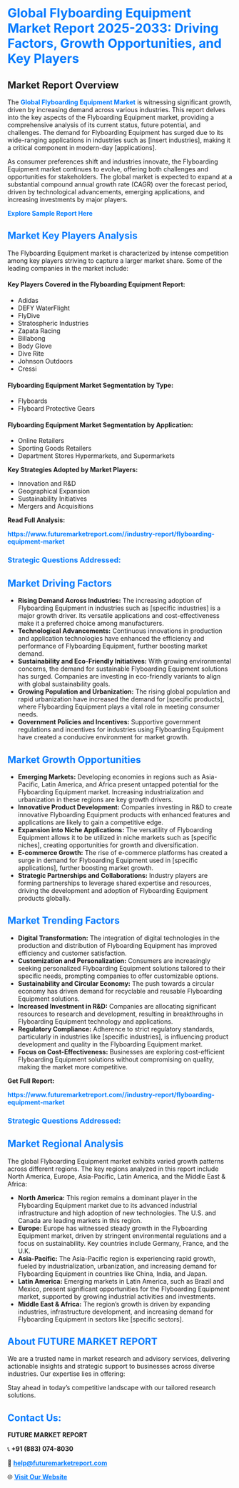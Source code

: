 <h1 style="color: #007BFF;">Global Flyboarding Equipment Market Report 2025-2033: Driving Factors, Growth Opportunities, and Key Players</h1>

<section id="overview">
<h2>Market Report Overview</h2>
<p>The <a href="https://www.futuremarketreport.com//industry-report/flyboarding-equipment-market" style="color: #007BFF; text-decoration: none;"><strong>Global Flyboarding Equipment Market</strong></a> is witnessing significant growth, driven by increasing demand across various industries. This report delves into the key aspects of the Flyboarding Equipment market, providing a comprehensive analysis of its current status, future potential, and challenges. The demand for Flyboarding Equipment has surged due to its wide-ranging applications in industries such as [insert industries], making it a critical component in modern-day [applications].</p>
<p>As consumer preferences shift and industries innovate, the Flyboarding Equipment market continues to evolve, offering both challenges and opportunities for stakeholders. The global market is expected to expand at a substantial compound annual growth rate (CAGR) over the forecast period, driven by technological advancements, emerging applications, and increasing investments by major players.</p>
</section>

<section id="overview">
<p><a href="https://www.futuremarketreport.com//request-sample/reportId=51516" style="color: #007BFF; text-decoration: none;"><strong>Explore Sample Report Here</strong></a></p>
</section>

<section id="key-players">
<h2 style="color: #007BFF;">Market Key Players Analysis</h2>
<p>The Flyboarding Equipment market is characterized by intense competition among key players striving to capture a larger market share. Some of the leading companies in the market include:</p>
<h4>Key Players Covered in the Flyboarding Equipment Report:</h4>
<ul><li>Adidas</li><li>DEFY WaterFlight</li><li>FlyDive</li><li>Stratospheric Industries</li><li>Zapata Racing</li><li>Billabong</li><li>Body Glove</li><li>Dive Rite</li><li>Johnson Outdoors</li><li>Cressi</li></ul>
<h4>Flyboarding Equipment Market Segmentation by Type:</h4>
<ul><li>Flyboards</li><li>Flyboard Protective Gears</li></ul>

<h4>Flyboarding Equipment Market Segmentation by Application:</h4>
<ul><li>Online Retailers</li><li>Sporting Goods Retailers</li><li>Department Stores Hypermarkets, and Supermarkets</li></ul>
<p><strong>Key Strategies Adopted by Market Players:</strong></p>
<ul>
<li>Innovation and R&D</li>
<li>Geographical Expansion</li>
<li>Sustainability Initiatives</li>
<li>Mergers and Acquisitions</li>
</ul>
</section>

<section>
<p><strong>Read Full Analysis: </strong></p><a href="https://www.futuremarketreport.com//industry-report/flyboarding-equipment-market" style="color: #007BFF; text-decoration: none;"><strong>https://www.futuremarketreport.com//industry-report/flyboarding-equipment-market</strong></a>
<h3 style="color: #007BFF;">Strategic Questions Addressed:</h3>
</section>

<section id="driving-factors">
<h2 style="color: #007BFF;">Market Driving Factors</h2>
<ul>
<li><strong>Rising Demand Across Industries:</strong> The increasing adoption of Flyboarding Equipment in industries such as [specific industries] is a major growth driver. Its versatile applications and cost-effectiveness make it a preferred choice among manufacturers.</li>
<li><strong>Technological Advancements:</strong> Continuous innovations in production and application technologies have enhanced the efficiency and performance of Flyboarding Equipment, further boosting market demand.</li>
<li><strong>Sustainability and Eco-Friendly Initiatives:</strong> With growing environmental concerns, the demand for sustainable Flyboarding Equipment solutions has surged. Companies are investing in eco-friendly variants to align with global sustainability goals.</li>
<li><strong>Growing Population and Urbanization:</strong> The rising global population and rapid urbanization have increased the demand for [specific products], where Flyboarding Equipment plays a vital role in meeting consumer needs.</li>
<li><strong>Government Policies and Incentives:</strong> Supportive government regulations and incentives for industries using Flyboarding Equipment have created a conducive environment for market growth.</li>
</ul>
</section>

<section id="growth-opportunities">
<h2 style="color: #007BFF;">Market Growth Opportunities</h2>
<ul>
<li><strong>Emerging Markets:</strong> Developing economies in regions such as Asia-Pacific, Latin America, and Africa present untapped potential for the Flyboarding Equipment market. Increasing industrialization and urbanization in these regions are key growth drivers.</li>
<li><strong>Innovative Product Development:</strong> Companies investing in R&D to create innovative Flyboarding Equipment products with enhanced features and applications are likely to gain a competitive edge.</li>
<li><strong>Expansion into Niche Applications:</strong> The versatility of Flyboarding Equipment allows it to be utilized in niche markets such as [specific niches], creating opportunities for growth and diversification.</li>
<li><strong>E-commerce Growth:</strong> The rise of e-commerce platforms has created a surge in demand for Flyboarding Equipment used in [specific applications], further boosting market growth.</li>
<li><strong>Strategic Partnerships and Collaborations:</strong> Industry players are forming partnerships to leverage shared expertise and resources, driving the development and adoption of Flyboarding Equipment products globally.</li>
</ul>
</section>

<section id="trending-factors">
<h2 style="color: #007BFF;">Market Trending Factors</h2>
<ul>
<li><strong>Digital Transformation:</strong> The integration of digital technologies in the production and distribution of Flyboarding Equipment has improved efficiency and customer satisfaction.</li>
<li><strong>Customization and Personalization:</strong> Consumers are increasingly seeking personalized Flyboarding Equipment solutions tailored to their specific needs, prompting companies to offer customizable options.</li>
<li><strong>Sustainability and Circular Economy:</strong> The push towards a circular economy has driven demand for recyclable and reusable Flyboarding Equipment solutions.</li>
<li><strong>Increased Investment in R&D:</strong> Companies are allocating significant resources to research and development, resulting in breakthroughs in Flyboarding Equipment technology and applications.</li>
<li><strong>Regulatory Compliance:</strong> Adherence to strict regulatory standards, particularly in industries like [specific industries], is influencing product development and quality in the Flyboarding Equipment market.</li>
<li><strong>Focus on Cost-Effectiveness:</strong> Businesses are exploring cost-efficient Flyboarding Equipment solutions without compromising on quality, making the market more competitive.</li>
</ul>
</section>

<section>
<p><strong>Get Full Report: </strong></p><a href="https://www.futuremarketreport.com//industry-report/flyboarding-equipment-market" style="color: #007BFF; text-decoration: none;"><strong>https://www.futuremarketreport.com//industry-report/flyboarding-equipment-market</strong></a>
<h3 style="color: #007BFF;">Strategic Questions Addressed:</h3>
</section>


<section id="regional-analysis">
<h2 style="color: #007BFF;">Market Regional Analysis</h2>
<p>The global Flyboarding Equipment market exhibits varied growth patterns across different regions. The key regions analyzed in this report include North America, Europe, Asia-Pacific, Latin America, and the Middle East & Africa:</p>
<ul>
<li><strong>North America:</strong> This region remains a dominant player in the Flyboarding Equipment market due to its advanced industrial infrastructure and high adoption of new technologies. The U.S. and Canada are leading markets in this region.</li>
<li><strong>Europe:</strong> Europe has witnessed steady growth in the Flyboarding Equipment market, driven by stringent environmental regulations and a focus on sustainability. Key countries include Germany, France, and the U.K.</li>
<li><strong>Asia-Pacific:</strong> The Asia-Pacific region is experiencing rapid growth, fueled by industrialization, urbanization, and increasing demand for Flyboarding Equipment in countries like China, India, and Japan.</li>
<li><strong>Latin America:</strong> Emerging markets in Latin America, such as Brazil and Mexico, present significant opportunities for the Flyboarding Equipment market, supported by growing industrial activities and investments.</li>
<li><strong>Middle East & Africa:</strong> The region’s growth is driven by expanding industries, infrastructure development, and increasing demand for Flyboarding Equipment in sectors like [specific sectors].</li>
</ul>
</section>

<footer>
<h2 style="color: #007BFF;">About FUTURE MARKET REPORT</h2>
<p>We are a trusted name in market research and advisory services, delivering actionable insights and strategic support to businesses across diverse industries. Our expertise lies in offering:</p>

<p>Stay ahead in today’s competitive landscape with our tailored research solutions.</p>

<h2 style="color: #007BFF;">Contact Us:</h2>
<p><strong>FUTURE MARKET REPORT</strong></p>
<p>📞 <strong>+91 (883) 074-8030</strong></p>
<p>📧 <strong><a href="mailto:help@futuremarketreport.com" style="color: #007BFF;">help@futuremarketreport.com</a></strong></p>
<p>🌐 <strong><a href="https://www.futuremarketreport.com/" style="color: #007BFF;">Visit Our Website</a></strong></p>
</footer>